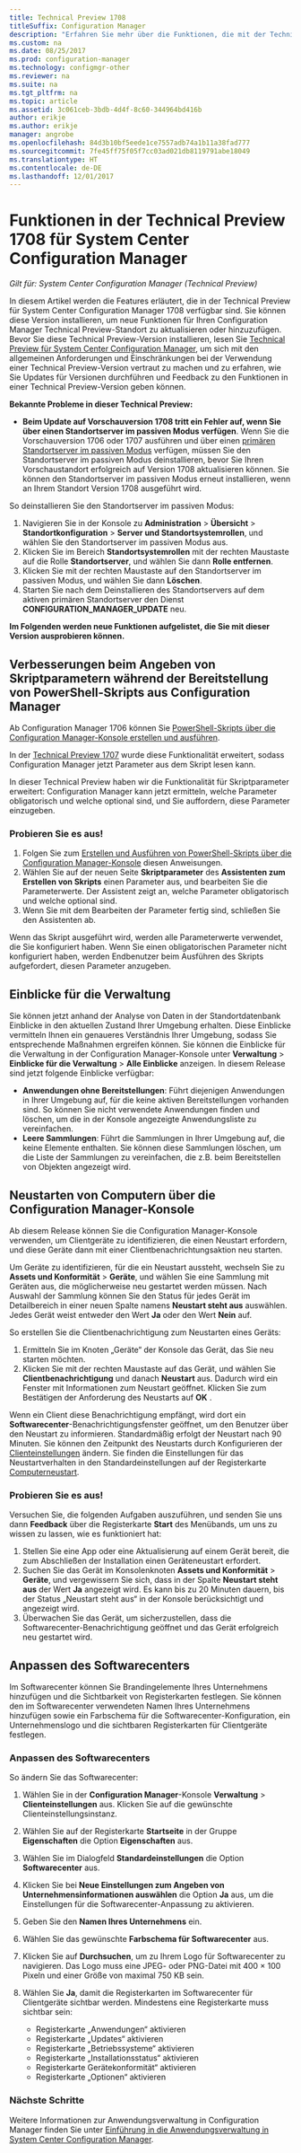 ```yaml
---
title: Technical Preview 1708
titleSuffix: Configuration Manager
description: "Erfahren Sie mehr über die Funktionen, die mit der Technical Preview-Version 1708 für System Center Configuration Manager zur Verfügung stehen."
ms.custom: na
ms.date: 08/25/2017
ms.prod: configuration-manager
ms.technology: configmgr-other
ms.reviewer: na
ms.suite: na
ms.tgt_pltfrm: na
ms.topic: article
ms.assetid: 3c061ceb-3bdb-4d4f-8c60-344964bd416b
author: erikje
ms.author: erikje
manager: angrobe
ms.openlocfilehash: 84d3b10bf5eede1ce7557adb74a1b11a38fad777
ms.sourcegitcommit: 7fe45ff75f05f7cc03ad021db8119791abe18049
ms.translationtype: HT
ms.contentlocale: de-DE
ms.lasthandoff: 12/01/2017
---
```

# <a name="capabilities-in-technical-preview-1708-for-system-center-configuration-manager"></a>Funktionen in der Technical Preview 1708 für System Center Configuration Manager

*Gilt für: System Center Configuration Manager (Technical Preview)*

In diesem Artikel werden die Features erläutert, die in der Technical Preview für System Center Configuration Manager 1708 verfügbar sind. Sie können diese Version installieren, um neue Funktionen für Ihren Configuration Manager Technical Preview-Standort zu aktualisieren oder hinzuzufügen. Bevor Sie diese Technical Preview-Version installieren, lesen Sie [Technical Preview für System Center Configuration Manager](../../core/get-started/technical-preview.md), um sich mit den allgemeinen Anforderungen und Einschränkungen bei der Verwendung einer Technical Preview-Version vertraut zu machen und zu erfahren, wie Sie Updates für Versionen durchführen und Feedback zu den Funktionen in einer Technical Preview-Version geben können.     


<!--  Known Issues Template   
**Known Issues in this Technical Preview:**
-   **Issue Name**. Details
    Workaround details.
-->
**Bekannte Probleme in dieser Technical Preview:**
-   **Beim Update auf Vorschauversion 1708 tritt ein Fehler auf, wenn Sie über einen Standortserver im passiven Modus verfügen**. Wenn Sie die Vorschauversion 1706 oder 1707 ausführen und über einen [primären Standortserver im passiven Modus](/sccm/core/get-started/capabilities-in-technical-preview-1706#site-server-role-high-availability) verfügen, müssen Sie den Standortserver im passiven Modus deinstallieren, bevor Sie Ihren Vorschaustandort erfolgreich auf Version 1708 aktualisieren können. Sie können den Standortserver im passiven Modus erneut installieren, wenn an Ihrem Standort Version 1708 ausgeführt wird.

  So deinstallieren Sie den Standortserver im passiven Modus:
  1. Navigieren Sie in der Konsole zu **Administration** > **Übersicht** > **Standortkonfiguration** > **Server und Standortsystemrollen**, und wählen Sie den Standortserver im passiven Modus aus.
  2. Klicken Sie im Bereich **Standortsystemrollen** mit der rechten Maustaste auf die Rolle **Standortserver**, und wählen Sie dann **Rolle entfernen**.
  3. Klicken Sie mit der rechten Maustaste auf den Standortserver im passiven Modus, und wählen Sie dann **Löschen**.
  4. Starten Sie nach dem Deinstallieren des Standortservers auf dem aktiven primären Standortserver den Dienst **CONFIGURATION_MANAGER_UPDATE** neu.




**Im Folgenden werden neue Funktionen aufgelistet, die Sie mit dieser Version ausprobieren können.**  

<!--  Rough Section Template
##  FEATURE

### Procedure 1
### Try it out!  
 Try to complete the following tasks and then send us **Feedback** from the **Home** tab of the Ribbon to let us know how it worked:
 -  Task 1
 -  Task 2              
-->

## <a name="improvements-for-specifying-script-parameters-when-you-deploy-powershell-scripts-from-configuration-manager"></a>Verbesserungen beim Angeben von Skriptparametern während der Bereitstellung von PowerShell-Skripts aus Configuration Manager
<!-- 1236459 -->

Ab Configuration Manager 1706 können Sie [PowerShell-Skripts über die Configuration Manager-Konsole erstellen und ausführen](/sccm/apps/deploy-use/create-deploy-scripts).

In der [Technical Preview 1707](/sccm/core/get-started/capabilities-in-technical-preview-1707#add-parameters-when-you-deploy-powershell-scripts-from-configuration-manager) wurde diese Funktionalität erweitert, sodass Configuration Manager jetzt Parameter aus dem Skript lesen kann.

In dieser Technical Preview haben wir die Funktionalität für Skriptparameter erweitert: Configuration Manager kann jetzt ermitteln, welche Parameter obligatorisch und welche optional sind, und Sie auffordern, diese Parameter einzugeben.

### <a name="try-it-out"></a>Probieren Sie es aus!

1. Folgen Sie zum [Erstellen und Ausführen von PowerShell-Skripts über die Configuration Manager-Konsole](/sccm/apps/deploy-use/create-deploy-scripts) diesen Anweisungen.
2. Wählen Sie auf der neuen Seite **Skriptparameter** des **Assistenten zum Erstellen von Skripts** einen Parameter aus, und bearbeiten Sie die Parameterwerte.
Der Assistent zeigt an, welche Parameter obligatorisch und welche optional sind.
4. Wenn Sie mit dem Bearbeiten der Parameter fertig sind, schließen Sie den Assistenten ab.

Wenn das Skript ausgeführt wird, werden alle Parameterwerte verwendet, die Sie konfiguriert haben. Wenn Sie einen obligatorischen Parameter nicht konfiguriert haben, werden Endbenutzer beim Ausführen des Skripts aufgefordert, diesen Parameter anzugeben.

## <a name="management-insights"></a>Einblicke für die Verwaltung
<!-- 1353967 -->
Sie können jetzt anhand der Analyse von Daten in der Standortdatenbank Einblicke in den aktuellen Zustand Ihrer Umgebung erhalten. Diese Einblicke vermitteln Ihnen ein genaueres Verständnis Ihrer Umgebung, sodass Sie entsprechende Maßnahmen ergreifen können. Sie können die Einblicke für die Verwaltung in der Configuration Manager-Konsole unter **Verwaltung** > **Einblicke für die Verwaltung** > **Alle Einblicke** anzeigen. In diesem Release sind jetzt folgende Einblicke verfügbar:

- **Anwendungen ohne Bereitstellungen**: Führt diejenigen Anwendungen in Ihrer Umgebung auf, für die keine aktiven Bereitstellungen vorhanden sind. So können Sie nicht verwendete Anwendungen finden und löschen, um die in der Konsole angezeigte Anwendungsliste zu vereinfachen.
- **Leere Sammlungen**: Führt die Sammlungen in Ihrer Umgebung auf, die keine Elemente enthalten. Sie können diese Sammlungen löschen, um die Liste der Sammlungen zu vereinfachen, die z.B. beim Bereitstellen von Objekten angezeigt wird.


## <a name="restart-computers-from-the-configuration-manager-console"></a>Neustarten von Computern über die Configuration Manager-Konsole   
<!-- 1356283 -->
Ab diesem Release können Sie die Configuration Manager-Konsole verwenden, um Clientgeräte zu identifizieren, die einen Neustart erfordern, und diese Geräte dann mit einer Clientbenachrichtungsaktion neu starten.

Um Geräte zu identifizieren, für die ein Neustart aussteht, wechseln Sie zu **Assets und Konformität** > **Geräte**, und wählen Sie eine Sammlung mit Geräten aus, die möglicherweise neu gestartet werden müssen. Nach Auswahl der Sammlung können Sie den Status für jedes Gerät im Detailbereich in einer neuen Spalte namens **Neustart steht aus** auswählen. Jedes Gerät weist entweder den Wert **Ja** oder den Wert **Nein** auf.

So erstellen Sie die Clientbenachrichtigung zum Neustarten eines Geräts:
1.  Ermitteln Sie im Knoten „Geräte“ der Konsole das Gerät, das Sie neu starten möchten.
2.  Klicken Sie mit der rechten Maustaste auf das Gerät, und wählen Sie **Clientbenachrichtigung** und danach **Neustart** aus. Dadurch wird ein Fenster mit Informationen zum Neustart geöffnet. Klicken Sie zum Bestätigen der Anforderung des Neustarts auf **OK** .

Wenn ein Client diese Benachrichtigung empfängt, wird dort ein **Softwarecenter**-Benachrichtigungsfenster geöffnet, um den Benutzer über den Neustart zu informieren. Standardmäßig erfolgt der Neustart nach 90 Minuten. Sie können den Zeitpunkt des Neustarts durch Konfigurieren der [Clienteinstellungen](/sccm/core/clients/deploy/configure-client-settings) ändern. Sie finden die Einstellungen für das Neustartverhalten in den Standardeinstellungen auf der Registerkarte [Computerneustart](/sccm/core/clients/deploy/about-client-settings#computer-restart).


### <a name="try-it-out"></a>Probieren Sie es aus!
Versuchen Sie, die folgenden Aufgaben auszuführen, und senden Sie uns dann **Feedback** über die Registerkarte **Start** des Menübands, um uns zu wissen zu lassen, wie es funktioniert hat:
1.  Stellen Sie eine App oder eine Aktualisierung auf einem Gerät bereit, die zum Abschließen der Installation einen Geräteneustart erfordert.
2.  Suchen Sie das Gerät im Konsolenknoten **Assets und Konformität** > **Geräte**, und vergewissern Sie sich, dass in der Spalte **Neustart steht aus** der Wert **Ja** angezeigt wird. Es kann bis zu 20 Minuten dauern, bis der Status „Neustart steht aus“ in der Konsole berücksichtigt und angezeigt wird.
3.  Überwachen Sie das Gerät, um sicherzustellen, dass die Softwarecenter-Benachrichtigung geöffnet und das Gerät erfolgreich neu gestartet wird.


## <a name="software-center-customization"></a>Anpassen des Softwarecenters
<!-- 1351224 -->
Im Softwarecenter können Sie Brandingelemente Ihres Unternehmens hinzufügen und die Sichtbarkeit von Registerkarten festlegen. Sie können den im Softwarecenter verwendeten Namen Ihres Unternehmens hinzufügen sowie ein Farbschema für die Softwarecenter-Konfiguration, ein Unternehmenslogo und die sichtbaren Registerkarten für Clientgeräte festlegen.

### <a name="customize-software-center"></a>Anpassen des Softwarecenters

So ändern Sie das Softwarecenter:

1. Wählen Sie in der **Configuration Manager**-Konsole **Verwaltung** > **Clienteinstellungen** aus. Klicken Sie auf die gewünschte Clienteinstellungsinstanz.
2. Wählen Sie auf der Registerkarte **Startseite** in der Gruppe **Eigenschaften** die Option **Eigenschaften** aus.
3. Wählen Sie im Dialogfeld **Standardeinstellungen** die Option **Softwarecenter** aus.
4. Klicken Sie bei **Neue Einstellungen zum Angeben von Unternehmensinformationen auswählen** die Option **Ja** aus, um die Einstellungen für die Softwarecenter-Anpassung zu aktivieren.
5. Geben Sie den **Namen Ihres Unternehmens** ein.
6. Wählen Sie das gewünschte **Farbschema für Softwarecenter** aus.
7. Klicken Sie auf **Durchsuchen**, um zu Ihrem Logo für Softwarecenter zu navigieren. Das Logo muss eine JPEG- oder PNG-Datei mit 400 × 100 Pixeln und einer Größe von maximal 750 KB sein.
8. Wählen Sie **Ja**, damit die Registerkarten im Softwarecenter für Clientgeräte sichtbar werden. Mindestens eine Registerkarte muss sichtbar sein:

    -  Registerkarte „Anwendungen“ aktivieren
    -  Registerkarte „Updates“ aktivieren
    -  Registerkarte „Betriebssysteme“ aktivieren
    -  Registerkarte „Installationsstatus“ aktivieren
    -  Registerkarte Gerätekonformität“ aktivieren
    -  Registerkarte „Optionen“ aktivieren

### <a name="next-steps"></a>Nächste Schritte

Weitere Informationen zur Anwendungsverwaltung in Configuration Manager finden Sie unter [Einführung in die Anwendungsverwaltung in System Center Configuration Manager](\sccm\apps\understand\introduction-to-application-management).
